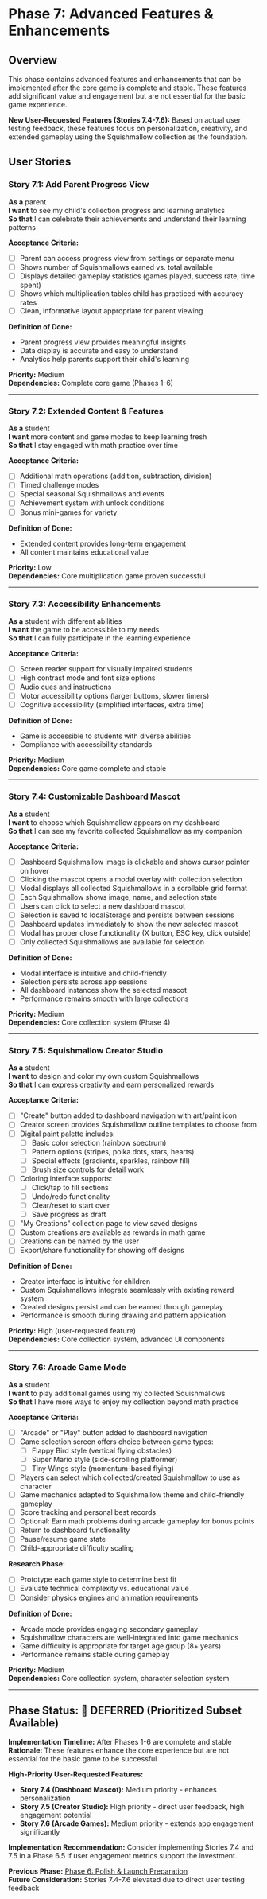 # Phase 7: Advanced Features & Enhancements

## Overview

This phase contains advanced features and enhancements that can be implemented after the core game is complete and stable. These features add significant value and engagement but are not essential for the basic game experience.

**New User-Requested Features (Stories 7.4-7.6):** Based on actual user testing feedback, these features focus on personalization, creativity, and extended gameplay using the Squishmallow collection as the foundation.

## User Stories

### Story 7.1: Add Parent Progress View

**As a** parent  
**I want** to see my child's collection progress and learning analytics  
**So that** I can celebrate their achievements and understand their learning patterns

**Acceptance Criteria:**

- [ ] Parent can access progress view from settings or separate menu
- [ ] Shows number of Squishmallows earned vs. total available
- [ ] Displays detailed gameplay statistics (games played, success rate, time spent)
- [ ] Shows which multiplication tables child has practiced with accuracy rates
- [ ] Clean, informative layout appropriate for parent viewing

**Definition of Done:**

- Parent progress view provides meaningful insights
- Data display is accurate and easy to understand
- Analytics help parents support their child's learning

**Priority:** Medium  
**Dependencies:** Complete core game (Phases 1-6)

---

### Story 7.2: Extended Content & Features

**As a** student  
**I want** more content and game modes to keep learning fresh  
**So that** I stay engaged with math practice over time

**Acceptance Criteria:**

- [ ] Additional math operations (addition, subtraction, division)
- [ ] Timed challenge modes
- [ ] Special seasonal Squishmallows and events
- [ ] Achievement system with unlock conditions
- [ ] Bonus mini-games for variety

**Definition of Done:**

- Extended content provides long-term engagement
- All content maintains educational value

**Priority:** Low  
**Dependencies:** Core multiplication game proven successful

---

### Story 7.3: Accessibility Enhancements

**As a** student with different abilities  
**I want** the game to be accessible to my needs  
**So that** I can fully participate in the learning experience

**Acceptance Criteria:**

- [ ] Screen reader support for visually impaired students
- [ ] High contrast mode and font size options
- [ ] Audio cues and instructions
- [ ] Motor accessibility options (larger buttons, slower timers)
- [ ] Cognitive accessibility (simplified interfaces, extra time)

**Definition of Done:**

- Game is accessible to students with diverse abilities
- Compliance with accessibility standards

**Priority:** Medium  
**Dependencies:** Core game complete and stable

---

### Story 7.4: Customizable Dashboard Mascot

**As a** student  
**I want** to choose which Squishmallow appears on my dashboard  
**So that** I can see my favorite collected Squishmallow as my companion

**Acceptance Criteria:**

- [ ] Dashboard Squishmallow image is clickable and shows cursor pointer on hover
- [ ] Clicking the mascot opens a modal overlay with collection selection
- [ ] Modal displays all collected Squishmallows in a scrollable grid format
- [ ] Each Squishmallow shows image, name, and selection state
- [ ] Users can click to select a new dashboard mascot
- [ ] Selection is saved to localStorage and persists between sessions
- [ ] Dashboard updates immediately to show the new selected mascot
- [ ] Modal has proper close functionality (X button, ESC key, click outside)
- [ ] Only collected Squishmallows are available for selection

**Definition of Done:**

- Modal interface is intuitive and child-friendly
- Selection persists across app sessions
- All dashboard instances show the selected mascot
- Performance remains smooth with large collections

**Priority:** Medium  
**Dependencies:** Core collection system (Phase 4)

---

### Story 7.5: Squishmallow Creator Studio

**As a** student  
**I want** to design and color my own custom Squishmallows  
**So that** I can express creativity and earn personalized rewards

**Acceptance Criteria:**

- [ ] "Create" button added to dashboard navigation with art/paint icon
- [ ] Creator screen provides Squishmallow outline templates to choose from
- [ ] Digital paint palette includes:
  - [ ] Basic color selection (rainbow spectrum)
  - [ ] Pattern options (stripes, polka dots, stars, hearts)
  - [ ] Special effects (gradients, sparkles, rainbow fill)
  - [ ] Brush size controls for detail work
- [ ] Coloring interface supports:
  - [ ] Click/tap to fill sections
  - [ ] Undo/redo functionality
  - [ ] Clear/reset to start over
  - [ ] Save progress as draft
- [ ] "My Creations" collection page to view saved designs
- [ ] Custom creations are available as rewards in math game
- [ ] Creations can be named by the user
- [ ] Export/share functionality for showing off designs

**Definition of Done:**

- Creator interface is intuitive for children
- Custom Squishmallows integrate seamlessly with existing reward system
- Created designs persist and can be earned through gameplay
- Performance is smooth during drawing and pattern application

**Priority:** High (user-requested feature)  
**Dependencies:** Core collection system, advanced UI components

---

### Story 7.6: Arcade Game Mode

**As a** student  
**I want** to play additional games using my collected Squishmallows  
**So that** I have more ways to enjoy my collection beyond math practice

**Acceptance Criteria:**

- [ ] "Arcade" or "Play" button added to dashboard navigation
- [ ] Game selection screen offers choice between game types:
  - [ ] Flappy Bird style (vertical flying obstacles)
  - [ ] Super Mario style (side-scrolling platformer)
  - [ ] Tiny Wings style (momentum-based flying)
- [ ] Players can select which collected/created Squishmallow to use as character
- [ ] Game mechanics adapted to Squishmallow theme and child-friendly gameplay
- [ ] Score tracking and personal best records
- [ ] Optional: Earn math problems during arcade gameplay for bonus points
- [ ] Return to dashboard functionality
- [ ] Pause/resume game state
- [ ] Child-appropriate difficulty scaling

**Research Phase:**
- [ ] Prototype each game style to determine best fit
- [ ] Evaluate technical complexity vs. educational value
- [ ] Consider physics engines and animation requirements

**Definition of Done:**

- Arcade mode provides engaging secondary gameplay
- Squishmallow characters are well-integrated into game mechanics
- Game difficulty is appropriate for target age group (8+ years)
- Performance remains stable during gameplay

**Priority:** Medium  
**Dependencies:** Core collection system, character selection system

---

## Phase Status: 🚫 DEFERRED (Prioritized Subset Available)

**Implementation Timeline:** After Phases 1-6 are complete and stable  
**Rationale:** These features enhance the core experience but are not essential for the basic game to be successful

**High-Priority User-Requested Features:**
- **Story 7.4 (Dashboard Mascot):** Medium priority - enhances personalization
- **Story 7.5 (Creator Studio):** High priority - direct user feedback, high engagement potential  
- **Story 7.6 (Arcade Games):** Medium priority - extends app engagement significantly

**Implementation Recommendation:** Consider implementing Stories 7.4 and 7.5 in a Phase 6.5 if user engagement metrics support the investment.

**Previous Phase:** [Phase 6: Polish & Launch Preparation](./phase-6-polish.md)  
**Future Consideration:** Stories 7.4-7.6 elevated due to direct user testing feedback
